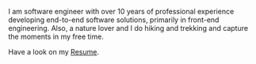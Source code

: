 I am software engineer with over 10 years of professional experience developing end-to-end software solutions, primarily in front-end engineering.
Also, a nature lover and I do hiking and trekking and capture the moments in my free time.

Have a look on my <a href="https://app.flowcv.com/resume-feedback/B3TJWduxMYJYVrad03euA" target="_blank">Resume</a>.
